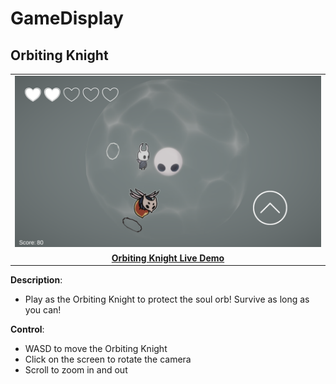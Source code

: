 # GameDisplay

## Orbiting Knight

<div align="center">
    <table>
        <tr>
            <td>
                <img src="OK12/Cover.png" alt="OK12 Cover">
            </td>
        </tr>
        <tr>
            <td>
                <center>
                    <a href="https://jinxiangw.github.io/GameDisplay/OK12">
                        <strong> Orbiting Knight Live Demo</strong>
                    </a>
                <center>
            </td>
        </tr>
    </table>
</div>

**Description**:

-   Play as the Orbiting Knight to protect the soul orb! Survive as long as you can!

**Control**:

-   WASD to move the Orbiting Knight
-   Click on the screen to rotate the camera
-   Scroll to zoom in and out

